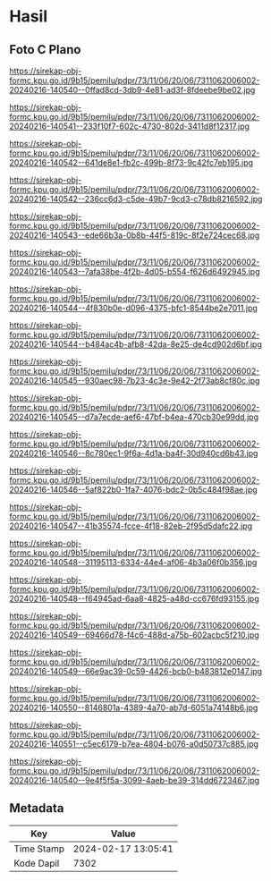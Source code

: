 # Hasil

## Foto C Plano

https://sirekap-obj-formc.kpu.go.id/9b15/pemilu/pdpr/73/11/06/20/06/7311062006002-20240216-140540--0ffad8cd-3db9-4e81-ad3f-8fdeebe9be02.jpg

https://sirekap-obj-formc.kpu.go.id/9b15/pemilu/pdpr/73/11/06/20/06/7311062006002-20240216-140541--233f10f7-602c-4730-802d-3411d8f12317.jpg

https://sirekap-obj-formc.kpu.go.id/9b15/pemilu/pdpr/73/11/06/20/06/7311062006002-20240216-140542--641de8e1-fb2c-499b-8f73-9c42fc7eb195.jpg

https://sirekap-obj-formc.kpu.go.id/9b15/pemilu/pdpr/73/11/06/20/06/7311062006002-20240216-140542--236cc6d3-c5de-49b7-9cd3-c78db8216592.jpg

https://sirekap-obj-formc.kpu.go.id/9b15/pemilu/pdpr/73/11/06/20/06/7311062006002-20240216-140543--ede66b3a-0b8b-44f5-819c-8f2e724cec68.jpg

https://sirekap-obj-formc.kpu.go.id/9b15/pemilu/pdpr/73/11/06/20/06/7311062006002-20240216-140543--7afa38be-4f2b-4d05-b554-f626d6492945.jpg

https://sirekap-obj-formc.kpu.go.id/9b15/pemilu/pdpr/73/11/06/20/06/7311062006002-20240216-140544--4f830b0e-d096-4375-bfc1-8544be2e7011.jpg

https://sirekap-obj-formc.kpu.go.id/9b15/pemilu/pdpr/73/11/06/20/06/7311062006002-20240216-140544--b484ac4b-afb8-42da-8e25-de4cd902d6bf.jpg

https://sirekap-obj-formc.kpu.go.id/9b15/pemilu/pdpr/73/11/06/20/06/7311062006002-20240216-140545--930aec98-7b23-4c3e-9e42-2f73ab8cf80c.jpg

https://sirekap-obj-formc.kpu.go.id/9b15/pemilu/pdpr/73/11/06/20/06/7311062006002-20240216-140545--d7a7ecde-aef6-47bf-b4ea-470cb30e99dd.jpg

https://sirekap-obj-formc.kpu.go.id/9b15/pemilu/pdpr/73/11/06/20/06/7311062006002-20240216-140546--8c780ec1-9f6a-4d1a-ba4f-30d940cd6b43.jpg

https://sirekap-obj-formc.kpu.go.id/9b15/pemilu/pdpr/73/11/06/20/06/7311062006002-20240216-140546--5af822b0-1fa7-4076-bdc2-0b5c484f98ae.jpg

https://sirekap-obj-formc.kpu.go.id/9b15/pemilu/pdpr/73/11/06/20/06/7311062006002-20240216-140547--41b35574-fcce-4f18-82eb-2f95d5dafc22.jpg

https://sirekap-obj-formc.kpu.go.id/9b15/pemilu/pdpr/73/11/06/20/06/7311062006002-20240216-140548--31195113-6334-44e4-af06-4b3a06f0b356.jpg

https://sirekap-obj-formc.kpu.go.id/9b15/pemilu/pdpr/73/11/06/20/06/7311062006002-20240216-140548--f64945ad-6aa8-4825-a48d-cc676fd93155.jpg

https://sirekap-obj-formc.kpu.go.id/9b15/pemilu/pdpr/73/11/06/20/06/7311062006002-20240216-140549--69466d78-f4c6-488d-a75b-602acbc5f210.jpg

https://sirekap-obj-formc.kpu.go.id/9b15/pemilu/pdpr/73/11/06/20/06/7311062006002-20240216-140549--66e9ac39-0c59-4426-bcb0-b483812e0147.jpg

https://sirekap-obj-formc.kpu.go.id/9b15/pemilu/pdpr/73/11/06/20/06/7311062006002-20240216-140550--8146801a-4389-4a70-ab7d-6051a74148b6.jpg

https://sirekap-obj-formc.kpu.go.id/9b15/pemilu/pdpr/73/11/06/20/06/7311062006002-20240216-140551--c5ec6179-b7ea-4804-b076-a0d50737c885.jpg

https://sirekap-obj-formc.kpu.go.id/9b15/pemilu/pdpr/73/11/06/20/06/7311062006002-20240216-140540--9e4f5f5a-3099-4aeb-be39-314dd6723467.jpg


## Metadata

| Key        | Value               |
| ---------- | ------------------- |
| Time Stamp | 2024-02-17 13:05:41 |
| Kode Dapil | 7302                |



